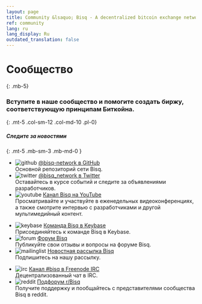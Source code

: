 ```yaml
---
layout: page
title: Community &lsaquo; Bisq - A decentralized bitcoin exchange network
ref: community
lang: ru
lang_display: Ru
outdated_translation: false
---
```

# Сообщество
{: .mb-5}

### Вступите в наше сообщество и помогите создать биржу, соответствующую принципам Биткойна.
{: .mt-5 .col-sm-12 .col-md-10 .pl-0}



##### Следите за новостями
{: .mt-5 .mb-sm-3 .mb-md-0 }

<div class="row mb-sm-4 mb-md-0">

  <ul class="mt-sm-0 mb-0 mt-md-3 mb-md-5 community-links grey col-sm-12 col-md-4 pr-3">
    <li><img src="/images/community/github.svg" alt="github"> <a href="https://github.com/bisq-network">@bisq-network в GitHub</a><br>Основной репозиторий сети Bisq.</li>
    <li><img src="/images/community/twitter.svg" alt="twitter"> <a href="https://twitter.com/bisq_network">@bisq_network в Twitter</a><br>Оставайтесь в курсе событий и следите за объявлениями разработчиков.</li>
    <li><img src="/images/community/youtube.svg" alt="youtube"> <a href="https://www.youtube.com/c/bisq-network">Канал Bisq на YouTube</a><br>Просматривайте и участвуйте в еженедельных видеоконференциях, а также смотрите интервью с разработчиками и другой мультимедийный контент.</li>
  </ul>
  <ul class="mt-sm-0 mb-0 mt-md-3 mb-md-5 community-links grey col-sm-12 col-md-4 pr-3">
    <li><img src="/images/community/keybase.svg" alt="keybase"> <a href="https://keybase.io/team/bisq">Команда Bisq в Keybase</a><br>Присоединяйтесь к команде Bisq в Keybase.</li>
    <li><img src="/images/community/forum.svg" alt="forum"> <a href="https://bisq.community">Форум Bisq</a><br>Публикуйте свои отзывы и вопросы на форуме Bisq.</li>
    <li><img src="/images/community/mailinglist.svg" alt="mailinglist"> <a href="https://lists.bisq.network/listinfo/bisq-contrib">Новостная рассылка Bisq</a><br>Подпишитесь на нашу рассылку.</li>
  </ul>
  <ul class="mt-sm-0 mb-0 mt-md-3 mb-md-5 community-links grey col-sm-12 col-md-4 pr-3">
    <li><img src="/images/community/irc.svg" alt="irc"> <a href="https://webchat.freenode.net/?channels=bisq">Канал #bisq в Freenode IRC</a><br>Децентрализованный чат в IRC.</li>
    <li><img src="/images/community/reddit.svg" alt="reddit"> <a href="https://www.reddit.com/r/bisq">Подфорум r/Bisq</a><br>Получите поддержку и пообщайтесь с представителями сообщества Bisq в reddit.</li>
  </ul>
</div>
